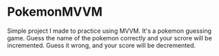 # PokemonMVVM

Simple project I made to practice using MVVM. It's a pokemon guessing game. 
Guess the name of the pokemon correctly and your scrore will be incremented. 
Guess it wrong, and your score will be decremented.
